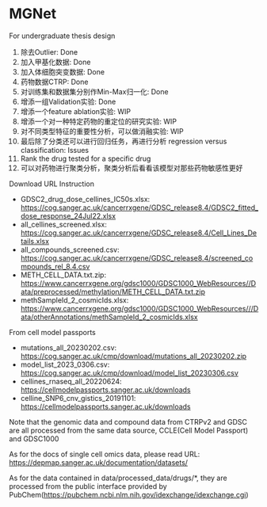 # MGNet
For undergraduate thesis design

1. 除去Outlier: Done
2. 加入甲基化数据: Done
3. 加入体细胞突变数据: Done
4. 药物数据CTRP: Done
5. 对训练集和数据集分别作Min-Max归一化: Done
6. 增添一组Validation实验: Done
7. 增添一个feature ablation实验: WIP
8. 增添一个对一种特定药物的重定位的研究实验: WIP
9. 对不同类型特征的重要性分析，可以做消融实验: WIP
11. 最后除了分类还可以进行回归任务，再进行分析 regression versus classification: Issues
12. Rank the drug tested for a specific drug
13. 可以对药物进行聚类分析，聚类分析后看看该模型对那些药物敏感性更好


Download URL Instruction
- GDSC2_drug_dose_cellines_IC50s.xlsx: https://cog.sanger.ac.uk/cancerrxgene/GDSC_release8.4/GDSC2_fitted_dose_response_24Jul22.xlsx
- all_cellines_screened.xlsx: https://cog.sanger.ac.uk/cancerrxgene/GDSC_release8.4/Cell_Lines_Details.xlsx
- all_compounds_screened.csv: https://cog.sanger.ac.uk/cancerrxgene/GDSC_release8.4/screened_compounds_rel_8.4.csv
- METH_CELL_DATA.txt.zip: https://www.cancerrxgene.org/gdsc1000/GDSC1000_WebResources//Data/preprocessed/methylation/METH_CELL_DATA.txt.zip
- methSampleId_2_cosmicIds.xlsx: https://www.cancerrxgene.org/gdsc1000/GDSC1000_WebResources///Data/otherAnnotations/methSampleId_2_cosmicIds.xlsx

From cell model passports
- mutations_all_20230202.csv: https://cog.sanger.ac.uk/cmp/download/mutations_all_20230202.zip
- model_list_2023_0306.csv: https://cog.sanger.ac.uk/cmp/download/model_list_20230306.csv
- cellines_rnaseq_all_20220624: https://cellmodelpassports.sanger.ac.uk/downloads
- celline_SNP6_cnv_gistics_20191101: https://cellmodelpassports.sanger.ac.uk/downloads

Note that the genomic data and compound data from CTRPv2 and GDSC are all processed from the same data source, CCLE(Cell Model Passport) and GDSC1000

As for the docs of single cell omics data, please read URL: https://depmap.sanger.ac.uk/documentation/datasets/

As for the data contained in data/processed_data/drugs/*, they are processed from the public interface provided by PubChem(https://pubchem.ncbi.nlm.nih.gov/idexchange/idexchange.cgi)
